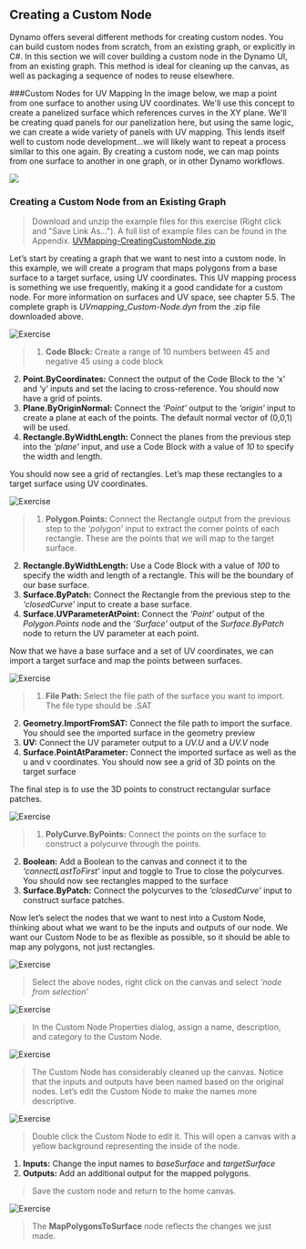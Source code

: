 <style>
img{display:block;margin-left: auto;   margin-right: auto }
</style>

## Creating a Custom Node
Dynamo offers several different methods for creating custom nodes. You can build custom nodes from scratch, from an existing graph, or explicitly in C#. In this section we will cover building a custom node in the Dynamo UI, from an existing graph. This method is ideal for cleaning up the canvas, as well as packaging a sequence of nodes to reuse elsewhere.

###Custom Nodes for UV Mapping
In the image below, we map a point from one surface to another using UV coordinates. We'll use this concept to create a panelized surface which references curves in the XY plane. We'll be creating quad panels for our panelization here, but using the same logic, we can create a wide variety of panels with UV mapping. This lends itself well to custom node development...we will likely want to repeat a process similar to this one again. By creating a custom node, we can map points from one surface to another in one graph, or in other Dynamo workflows.

![](images/9-2/uvMap.png)

### Creating a Custom Node from an Existing Graph

> Download and unzip the example files for this exercise (Right click and "Save Link As..."). A full list of example files can be found in the Appendix. [UVMapping-CreatingCustomNode.zip](datasets/9-2/UVMapping-CreatingCustomNode.zip)

Let’s start by creating a graph that we want to nest into a custom node. In this example, we will create a program that maps polygons from a base surface to a target surface, using UV coordinates. This UV mapping process is something we use frequently, making it a good candidate for a custom node. For more information on surfaces and UV space, see chapter 5.5. The complete graph is *UVmapping_Custom-Node.dyn* from the .zip file downloaded above.

![Exercise](images/9-2/UVmapping01.png)
> 1. **Code Block:** Create a range of 10 numbers between 45 and negative 45 using a code block
2. **Point.ByCoordinates:** Connect the output of the Code Block to the ‘x’ and ‘y’ inputs and set the lacing to cross-reference. You should now have a grid of points.
3. **Plane.ByOriginNormal:** Connect the *‘Point’* output to the *‘origin’* input to create a plane at each of the points. The default normal vector of (0,0,1) will be used.
4.  **Rectangle.ByWidthLength:** Connect the planes from the previous step into the *‘plane’* input, and use a Code Block with a value of *10* to specify the width and length.

You should now see a grid of rectangles. Let’s map these rectangles to a target surface using UV coordinates.

![Exercise](images/9-2/UVmapping02.png)
>1. **Polygon.Points:** Connect the Rectangle output from the previous step to the *‘polygon’* input to extract the corner points of each rectangle. These are the points that we will map to the target surface.
2. **Rectangle.ByWidthLength:** Use a Code Block with a value of *100* to specify the width and length of a rectangle. This will be the boundary of our base surface.
3. **Surface.ByPatch:** Connect the Rectangle from the previous step to the *‘closedCurve’* input to create a base surface.
4. **Surface.UVParameterAtPoint:** Connect the *‘Point’* output of the *Polygon.Points* node and the *‘Surface’* output of the *Surface.ByPatch* node to return the UV parameter at each point.

Now that we have a base surface and a set of UV coordinates, we can import a target surface and map the points between surfaces.

![Exercise](images/9-2/UVmapping03.png)
>1. **File Path:** Select the file path of the surface you want to import. The file type should be .SAT
2. **Geometry.ImportFromSAT:** Connect the file path to import the surface. You should see the imported surface in the geometry preview
3. **UV:** Connect the UV parameter output to a *UV.U* and a *UV.V* node
4. **Surface.PointAtParameter:** Connect the imported surface as well as the u and v coordinates. You should now see a grid of 3D points on the target surface

The final step is to use the 3D points to construct rectangular surface patches.

![Exercise](images/9-2/UVmapping04.png)
>1.	**PolyCurve.ByPoints:** Connect the points on the surface to construct a polycurve through the points.
2. **Boolean:** Add a Boolean to the canvas and connect it to the *‘connectLastToFirst’* input and toggle to True to close the polycurves. You should now see rectangles mapped to the surface
3. **Surface.ByPatch:** Connect the polycurves to the *‘closedCurve’* input to construct surface patches.

Now let’s select the nodes that we want to nest into a Custom Node, thinking about what we want to be the inputs and outputs of our node. We want our Custom Node to be as flexible as possible, so it should be able to map any polygons, not just rectangles.

![Exercise](images/9-2/UVmapping05.png)
> Select the above nodes, right click on the canvas and select *‘node from selection’*

![Exercise](images/9-2/UVmapping06.png)
> In the Custom Node Properties dialog, assign a name, description, and category to the Custom Node.

![Exercise](images/9-2/UVmapping07.png)
> The Custom Node has considerably cleaned up the canvas. Notice that the inputs and outputs have been named based on the original nodes. Let’s edit the Custom Node to make the names more descriptive.

![Exercise](images/9-2/UVmapping08.png)
> Double click the Custom Node to edit it. This will open a canvas with a yellow background representing the inside of the node.
1. **Inputs:** Change the input names to *baseSurface* and *targetSurface*
2. **Outputs:** Add an additional output for the mapped polygons.

>Save the custom node and return to the home canvas.

![Exercise](images/9-2/UVmapping09.png)
> The **MapPolygonsToSurface** node reflects the changes we just made.
